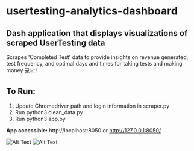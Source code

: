 # usertesting-analytics-dashboard
## Dash application that displays visualizations of scraped UserTesting data

Scrapes 'Completed Test' data to provide insights on revenue generated, test frequency, and optimal days and times for taking tests and making money 💻📈!

## To Run:
1) Update Chromedriver path and login information in scraper.py
2) Run python3 clean_data.py
3) Run python3 app.py

**App accessible:** http://localhost:8050 or http://127.0.0.1:8050/

![Alt Text](https://im2.ezgif.com/tmp/ezgif-2-0385edc8f2.gif) ![Alt Text](https://im2.ezgif.com/tmp/ezgif-2-6c018adecc.gif)

<!-- ## Demo:

![Alt Text](https://im2.ezgif.com/tmp/ezgif-2-6c018adecc.gif)

## Data Scraped:


![Alt Text](https://im2.ezgif.com/tmp/ezgif-2-0385edc8f2.gif)
 -->



